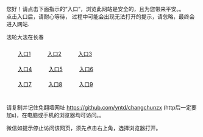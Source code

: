 您好！请点击下面指示的“入口”，浏览此网站是安全的，且为您带来平安。。 <br/>
点击入口后，请耐心等待， 过程中可能会出现无法打开的提示，请忽略，最终会进入网站. </br>

法轮大法在长春<br/>
<div style="padding:10px"><a style="margin:20px" target="_blank" href="https://d31rsdhpa2wscu.cloudfront.net/2Qpsp?mhuphn" id="ccLink1" rel="nofollow">入口1</a> <a target="_blank" style="margin:20px" href="https://d2c88w27lh73ow.cloudfront.net/2Qpsp?gkymjln" id="ccLink2" rel="nofollow">入口2</a> <a style="margin:20px" target="_blank" href="https://d2yy7vdlqv0jdx.cloudfront.net/2Qpsp?fkgupgh" id="ccLink3" rel="nofollow">入口3</a></div>

<div style="padding:10px" ><a style="margin:20px" target="_blank" href="https://d31rsdhpa2wscu.cloudfront.net/2Qpsp?mhuphn" id="ccLink4" rel="nofollow">入口4</a> <a style="margin:20px" href="https://d2c88w27lh73ow.cloudfront.net/2Qpsp?gkymjln" target="_blank" id="ccLink5" rel="nofollow">入口5</a> <a style="margin:20px" href="https://d2yy7vdlqv0jdx.cloudfront.net/2Qpsp?fkgupgh" target="_blank" id="ccLink6" rel="nofollow">入口6</a></div>

<div style="padding:10px"><a style="margin:20px" target="_blank" href="https://d31rsdhpa2wscu.cloudfront.net/2Qpsp?mhuphn" id="ccLink7" rel="nofollow">入口7</a> <a style="margin:20px" href="https://d2c88w27lh73ow.cloudfront.net/2Qpsp?gkymjln" target="_blank" id="ccLink8" rel="nofollow">入口8</a> <a style="margin:20px" target="_blank" href="https://d2yy7vdlqv0jdx.cloudfront.net/2Qpsp?fkgupgh" id="ccLink9" rel="nofollow">入口9</a></div>

<br/>



请复制并记住免翻墙网址 https://github.com/yntd/changchunzx (http后一定要加s)，在电脑或手机的浏览器均可访问。。<br/>

微信如提示停止访问该网页，须先点击右上角，选择浏览器打开。
